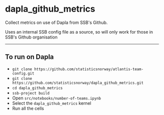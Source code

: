 # dapla_github_metrics

Collect metrics on use of Dapla from SSB's Github.

Uses an internal SSB config file as a source, so will only work for those in SSB's Github organisation

---

## To run on Dapla

- `git clone https://github.com/statisticsnorway/atlantis-team-config.git`
- `git clone https://github.com/statisticsnorway/dapla_github_metrics.git`
- `cd dapla_github_metrics`
- `ssb-project build`
- Open `src/notebooks/number-of-teams.ipynb`
- Select the `dapla_github_metrics` kernel
- Run all the cells
